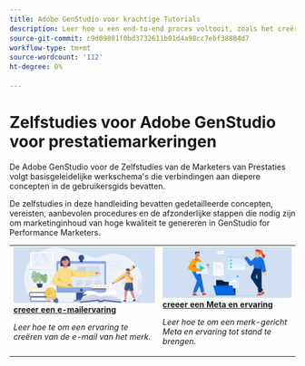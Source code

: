 ```yaml
---
title: Adobe GenStudio voor krachtige Tutorials
description: Leer hoe u een end-to-end proces voltooit, zoals het creëren van een e-mailervaring, door de zelfstudies van GenStudio for Performance Marketers te volgen.
source-git-commit: c9d09801f0bd3732611b01d4a98cc7ebf38884d7
workflow-type: tm+mt
source-wordcount: '112'
ht-degree: 0%

---
```



# Zelfstudies voor Adobe GenStudio voor prestatiemarkeringen

De Adobe GenStudio voor de Zelfstudies van de Marketers van Prestaties volgt basisgeleidelijke werkschema&#39;s die verbindingen aan diepere concepten in de gebruikersgids bevatten.

De zelfstudies in deze handleiding bevatten gedetailleerde concepten, vereisten, aanbevolen procedures en de afzonderlijke stappen die nodig zijn om marketinginhoud van hoge kwaliteit te genereren in GenStudio for Performance Marketers.

<table style="table-layout:fixed">
<td valign="top">
   <div>
      <a href="create-email-experience.md">
      <img alt="Ideeën, boeken, potlood, computer" src="../assets/card-create-assets.png">
      <strong> creeer een e-mailervaring </strong>
      </a>
   </div>
   <p>
      <em> Leer hoe te om een ervaring te creëren van de e-mail van het merk.</em>
   </p>
</td>
<td valign="top">
   <div>
      <a href="create-meta-ad.md">
      <img alt="Ideeën, boeken, potlood, computer" src="../assets/card-manage-content.png">
      <strong> creeer een Meta en ervaring </strong>
      </a>
   </div>
   <p>
      <em> Leer hoe te om een merk-gericht Meta en ervaring tot stand te brengen.</em>
   </p>
</td><!-- 
<td valign="top">
   <div>
      <a href="create-email-experience.md">
      <img alt="Ideas, books, pencil, computer" src="../assets/card-create-assets.png">
      <strong>Create an email experience</strong>
      </a>
   </div>
   <p>
      <em>Learn how to create an on-brand Email experience.</em>
   </p>
</td> -->
</table>
